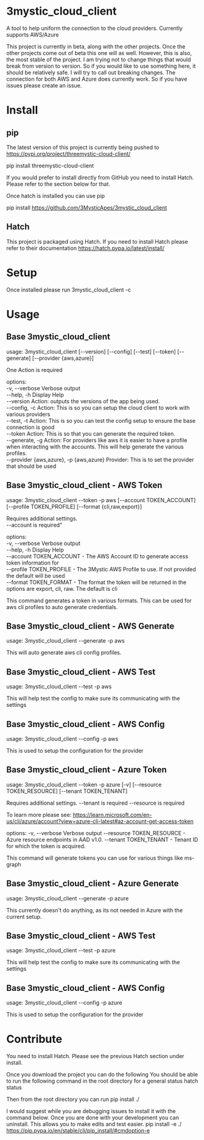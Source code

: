 # 3mystic_cloud_client
A tool to help uniform the connection to the cloud providers.
Currently supports AWS/Azure

This project is currently in beta, along with the other projects. Once the other projects come out of beta this one will as well. However, this is also, the most stable of the project. I am trying not to change things that would break from version to version. So if you would like to use something here, it should be relatively safe. I will try to call out breaking changes. The connection for both AWS and Azure does currently work. So if you have issues please create an issue.



# Install

## pip

The latest version of this project is currently being pushed to
https://pypi.org/project/threemystic-cloud-client/

pip install threemystic-cloud-client

If you would prefer to install directly from GitHub you need to install Hatch.
Please refer to the section below for that.

Once hatch is installed you can use pip

pip install https://github.com/3MysticApes/3mystic_cloud_client

## Hatch
This project is packaged using Hatch. If you need to install Hatch please refer to their documentation
https://hatch.pypa.io/latest/install/

# Setup

Once installed please run 
3mystic_cloud_client -c

# Usage

## Base 3mystic_cloud_client
usage: 3mystic_cloud_client [--version] [--config] [--test] [--token] [--generate]
 [--provider {aws,azure}]

One Action is required

options:</br>
  -v, --verbose         Verbose output</br>
  --help, -h            Display Help</br>
  --version             Action: outputs the versions of the app being used.</br>
  --config, -c          Action: This is so you can setup the cloud client to work with various providers</br>
  --test, -t            Action: This is so you can test the config setup to ensure the base connection is good</br>
  --token               Action: This is so that you can generate the required token.</br>
  --generate, -g        Action: For providers like aws it is easier to have a profile when interacting with the accounts. This will help generate the various profiles.</br>
  --provider {aws,azure}, -p {aws,azure} Provider: This is to set the provider that should be used</br>

## Base 3mystic_cloud_client - AWS Token


usage: 3mystic_cloud_client --token -p aws [--account TOKEN_ACCOUNT] [--profile TOKEN_PROFILE] [--format {cli,raw,export}]

Requires additional settings.</br>
  --account is required"</br>

options:</br>
  -v, --verbose         Verbose output</br>
  --help, -h            Display Help</br>
  --account TOKEN_ACCOUNT - The AWS Account ID to generate access token information for</br>
  --profile TOKEN_PROFILE - The 3Mystic AWS Profile to use. If not provided the default will be used</br>
  --format TOKEN_FORMAT - The format the token will be returned in the options are export, cli, raw. The default is cli</br>

This command generates a token in various formats. This can be used for aws cli profiles to auto generate credentials.

## Base 3mystic_cloud_client - AWS Generate

usage: 3mystic_cloud_client --generate -p aws 

This will auto generate aws cli config profiles.

## Base 3mystic_cloud_client - AWS Test

usage: 3mystic_cloud_client --test -p aws 

This will help test the config to make sure its communicating with the settings

## Base 3mystic_cloud_client - AWS Config

usage: 3mystic_cloud_client --config -p aws 

This is used to setup the configuration for the provider

## Base 3mystic_cloud_client - Azure Token


usage: 3mystic_cloud_client --token -p azure [-v] [--resource TOKEN_RESOURCE] [--tenant TOKEN_TENANT]

Requires additional settings.
  --tenant is required
  --resource is required

  To learn more please see: https://learn.microsoft.com/en-us/cli/azure/account?view=azure-cli-latest#az-account-get-access-token

options:
  -v, --verbose         Verbose output
  --resource TOKEN_RESOURCE - Azure resource endpoints in AAD v1.0.
  --tenant TOKEN_TENANT - Tenant ID for which the token is acquired.


This command will generate tokens you can use for various things like ms-graph

## Base 3mystic_cloud_client - Azure Generate

usage: 3mystic_cloud_client --generate -p azure 

This currently doesn't do anything, as its not needed in Azure with the current setup.

## Base 3mystic_cloud_client - AWS Test

usage: 3mystic_cloud_client --test -p azure 

This will help test the config to make sure its communicating with the settings

## Base 3mystic_cloud_client - AWS Config

usage: 3mystic_cloud_client --config -p azure 

This is used to setup the configuration for the provider


# Contribute
You need to install Hatch. Please see the previous Hatch section under install.

Once you download the project you can do the following
You should be able to run the following command in the root directory for a general status
hatch status

Then from the root directory you can run
pip install ./

I would suggest while you are debugging issues to install it with the command below. Once you are done with your development you can uninstall. This allows you to make edits and test easier.
pip install -e ./
https://pip.pypa.io/en/stable/cli/pip_install/#cmdoption-e

